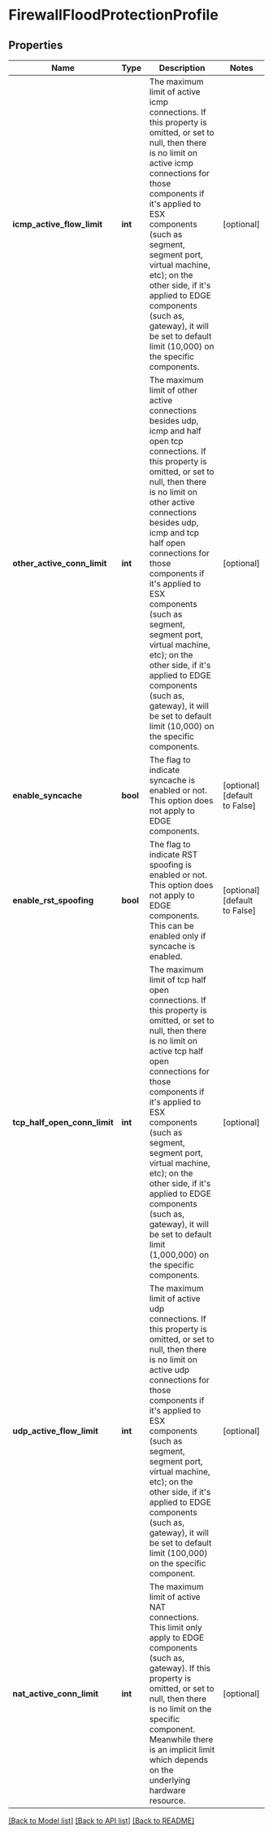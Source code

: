 # FirewallFloodProtectionProfile

## Properties
Name | Type | Description | Notes
------------ | ------------- | ------------- | -------------
**icmp_active_flow_limit** | **int** | The maximum limit of active icmp connections. If this property is omitted, or set to null, then there is no limit on active icmp connections for those components if it&#x27;s applied to ESX components (such as segment, segment port, virtual machine, etc); on the other side, if it&#x27;s applied to EDGE components (such as, gateway), it will be set to default limit (10,000) on the specific components. | [optional] 
**other_active_conn_limit** | **int** | The maximum limit of other active connections besides udp, icmp and half open tcp connections. If this property is omitted, or set to null, then there is no limit on other active connections besides udp, icmp and tcp half open connections for those components if it&#x27;s applied to ESX components (such as segment, segment port, virtual machine, etc); on the other side, if it&#x27;s applied to EDGE components (such as, gateway), it will be set to default limit (10,000) on the specific components. | [optional] 
**enable_syncache** | **bool** | The flag to indicate syncache is enabled or not. This option does not apply to EDGE components. | [optional] [default to False]
**enable_rst_spoofing** | **bool** | The flag to indicate RST spoofing is enabled or not. This option does not apply to EDGE components. This can be enabled only if syncache is enabled. | [optional] [default to False]
**tcp_half_open_conn_limit** | **int** | The maximum limit of tcp half open connections. If this property is omitted, or set to null, then there is no limit on active tcp half open connections for those components if it&#x27;s applied to ESX components (such as segment, segment port, virtual machine, etc); on the other side, if it&#x27;s applied to EDGE components (such as, gateway), it will be set to default limit (1,000,000) on the specific components. | [optional] 
**udp_active_flow_limit** | **int** | The maximum limit of active udp connections. If this property is omitted, or set to null, then there is no limit on active udp connections for those components if it&#x27;s applied to ESX components (such as segment, segment port, virtual machine, etc); on the other side, if it&#x27;s applied to EDGE components (such as, gateway), it will be set to default limit (100,000) on the specific component. | [optional] 
**nat_active_conn_limit** | **int** | The maximum limit of active NAT connections. This limit only apply to EDGE components (such as, gateway). If this property is omitted, or set to null, then there is no limit on the specific component. Meanwhile there is an implicit limit which depends on the underlying hardware resource. | [optional] 

[[Back to Model list]](../README.md#documentation-for-models) [[Back to API list]](../README.md#documentation-for-api-endpoints) [[Back to README]](../README.md)

